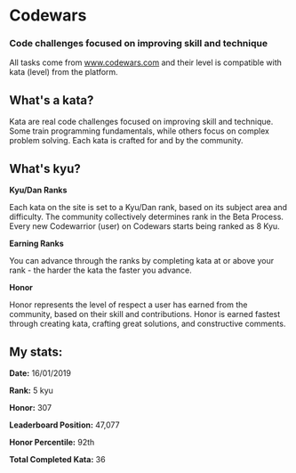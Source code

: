 # Codewars
### Code challenges focused on improving skill and technique

All tasks come from www.codewars.com and their level is compatible with kata (level) from the platform.

## What's a kata?

Kata are real code challenges focused on improving skill and technique. Some train programming fundamentals, while others focus on complex problem solving. Each kata is crafted for and by the community.

## What's kyu?

**Kyu/Dan Ranks**

Each kata on the site is set to a Kyu/Dan rank, based on its subject area and difficulty. The community collectively determines rank in the Beta Process. Every new Codewarrior (user) on Codewars starts being ranked as 8 Kyu.

**Earning Ranks**

You can advance through the ranks by completing kata at or above your rank - the harder the kata the faster you advance.

**Honor**

Honor represents the level of respect a user has earned from the community, based on their skill and contributions. Honor is earned fastest through creating kata, crafting great solutions, and constructive comments.


## My stats:

**Date:**                  16/01/2019

**Rank:**                  5 kyu 

**Honor:**                 307

**Leaderboard Position:**  47,077

**Honor Percentile:**      92th

**Total Completed Kata:**  36


